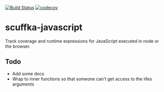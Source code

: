 [![Build Status](https://travis-ci.org/anthonykoch/lively-javascript.svg?branch=master)](https://travis-ci.org/anthonykoch/lively-javascript)
[![codecov](https://codecov.io/gh/anthonykoch/lively-javascript/branch/master/graph/badge.svg)](https://codecov.io/gh/anthonykoch/lively-javascript)


# scuffka-javascript

Track coverage and runtime expressions for JavaScript executed in node or the browser.


## Todo

- Add some docs
- Wrap to inner functions so that someone can't get access to the iifes arguments
